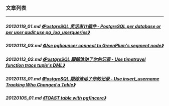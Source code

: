 ### 文章列表  
----  
##### 20120119_01.md   [《PostgreSQL 灵活审计插件 - PostgreSQL per database or per user audit use pg_log_userqueries》](20120119_01.md)  
##### 20120113_03.md   [《Use pgbouncer connect to GreenPlum's segment node》](20120113_03.md)  
##### 20120113_02.md   [《PostgreSQL 跟踪谁动了你的记录 - Use timetravel function trace tuple's DML》](20120113_02.md)  
##### 20120113_01.md   [《PostgreSQL 跟踪谁动了你的记录 - Use insert_username Tracking Who Changed a Table》](20120113_01.md)  
##### 20120105_01.md   [《TOAST table with pgfincore》](20120105_01.md)  
